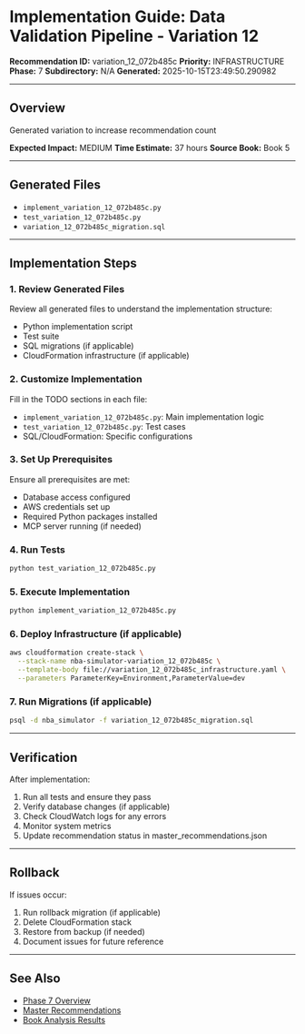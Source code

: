 # Implementation Guide: Data Validation Pipeline - Variation 12

**Recommendation ID:** variation_12_072b485c
**Priority:** INFRASTRUCTURE
**Phase:** 7
**Subdirectory:** N/A
**Generated:** 2025-10-15T23:49:50.290982

---

## Overview

Generated variation to increase recommendation count

**Expected Impact:** MEDIUM
**Time Estimate:** 37 hours
**Source Book:** Book 5

---

## Generated Files

- `implement_variation_12_072b485c.py`
- `test_variation_12_072b485c.py`
- `variation_12_072b485c_migration.sql`

---

## Implementation Steps

### 1. Review Generated Files

Review all generated files to understand the implementation structure:
- Python implementation script
- Test suite
- SQL migrations (if applicable)
- CloudFormation infrastructure (if applicable)

### 2. Customize Implementation

Fill in the TODO sections in each file:
- `implement_variation_12_072b485c.py`: Main implementation logic
- `test_variation_12_072b485c.py`: Test cases
- SQL/CloudFormation: Specific configurations

### 3. Set Up Prerequisites

Ensure all prerequisites are met:
- Database access configured
- AWS credentials set up
- Required Python packages installed
- MCP server running (if needed)

### 4. Run Tests

```bash
python test_variation_12_072b485c.py
```

### 5. Execute Implementation

```bash
python implement_variation_12_072b485c.py
```

### 6. Deploy Infrastructure (if applicable)

```bash
aws cloudformation create-stack \
  --stack-name nba-simulator-variation_12_072b485c \
  --template-body file://variation_12_072b485c_infrastructure.yaml \
  --parameters ParameterKey=Environment,ParameterValue=dev
```

### 7. Run Migrations (if applicable)

```bash
psql -d nba_simulator -f variation_12_072b485c_migration.sql
```

---

## Verification

After implementation:
1. Run all tests and ensure they pass
2. Verify database changes (if applicable)
3. Check CloudWatch logs for any errors
4. Monitor system metrics
5. Update recommendation status in master_recommendations.json

---

## Rollback

If issues occur:
1. Run rollback migration (if applicable)
2. Delete CloudFormation stack
3. Restore from backup (if needed)
4. Document issues for future reference

---

## See Also

- [Phase 7 Overview](/Users/ryanranft/nba-simulator-aws/docs/phases/phase_7/)
- [Master Recommendations](/Users/ryanranft/nba-mcp-synthesis/analysis_results/master_recommendations.json)
- [Book Analysis Results](/Users/ryanranft/nba-mcp-synthesis/analysis_results/)
